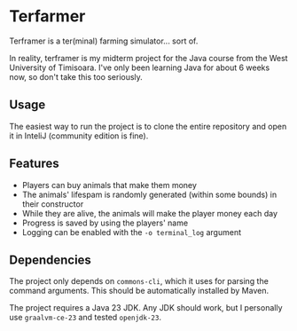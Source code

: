 # Terfarmer

Terframer is a ter(minal) farming simulator... sort of.

In reality, terframer is my midterm project for the Java course from the West University of Timisoara. I've only been learning Java for about 6 weeks now, so don't take this too seriously.

## Usage

The easiest way to run the project is to clone the entire repository and open it in InteliJ (community edition is fine).

## Features

- Players can buy animals that make them money
- The animals' lifespam is randomly generated (within some bounds) in their constructor
- While they are alive, the animals will make the player money each day
- Progress is saved by using the players' name
- Logging can be enabled with the `-o terminal_log` argument

## Dependencies

The project only depends on `commons-cli`, which it uses for parsing the command arguments. This should be automatically installed by Maven.

The project requires a Java 23 JDK. Any JDK should work, but I personally use `graalvm-ce-23` and tested `openjdk-23`.
